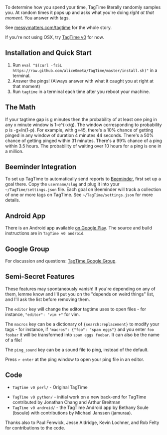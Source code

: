 To determine how you spend your time, TagTime literally randomly samples you. At random times it pops up and asks what you're doing *right at that moment*. You answer with tags.

See [messymatters.com/tagtime](http://messymatters.com/tagtime) for the whole story.

If you're not using OSX, try [TagTime v0](https://github.com/alice0meta/TagTime/tree/master/TagTime%20v0%20perl) for now.

## Installation and Quick Start

1. Run `eval "$(curl -fsSL https://raw.github.com/alice0meta/TagTime/master/install.sh)"` in a terminal.
1. Answer the pings! (Always answer with what it caught you at right at that moment)
1. Run `tagtime` in a terminal each time after you reboot your machine.

## The Math

If your tagtime gap is g minutes then the probability of at least one ping in any x minute window is 1-e^(-x/g).
The window corresponding to probability p is -g×ln(1-p).
For example, with g=45, there's a 10% chance of getting pinged in any window of duration 4 minutes 44 seconds.
There's a 50% chance of getting pinged within 31 minutes.
There's a 99% chance of a ping within 3.5 hours.
The probability of waiting over 10 hours for a ping is one in a million.

## Beeminder Integration

To set up TagTime to automatically send reports to [Beeminder](http://www.beeminder.com/), first set up a goal there. Copy the `username/slug` and plug it into your `~/TagTime/settings.json` file.
Each goal on Beeminder will track a collection of one or more tags on TagTime. See `~/TagTime/settings.json` for more details.

## Android App

There is an Android app available [on Google Play](https://play.google.com/store/apps/details?id=bsoule.tagtime).
The source and build instructions are in `TagTime v0 android`.

## Google Group

For discussion and questions: [TagTime Google Group](https://groups.google.com/forum/?fromgroups#!forum/tagtime).

## Semi-Secret Features

These features may spontaneously vanish! If you're depending on any of them, lemme know and I'll put you on the "depends on weird things" list, and I'll ask the list before removing them.
<!-- 
current "depends on weird things" list: danny

How to make the tagtime daemon automatically start on bootup in OSX:

sudo ln -s /path/to/tagtimed.pl /Library/StartupItems/tagtimed.pl
 -->
The `editor` key will change the editor tagtime uses to open files - for instance, `"editor": "vim +"` for vim.

The `macros` key can be a dictionary of `{search:replacement}` to modify your tags - for instance, if `"macros": {"foo": "spam eggs"}` and you enter `foo foobar` it will be transformed into `spam eggs foobar`. It can also be the name of a file!

The `ping_sound` key can be a sound file to ping, instead of the default.

Press `↩ enter` at the ping window to open your ping file in an editor.

## Code

<!-- * `tagtime.js` - desktop daemon, beeminder synchonization, pingfile merging
* `ping-nw/` - node-webkit gui
* `run.sh` - installs dependencies the first time, runs `tagtime.js` as a daemon with own arguments
* `stop.sh` - stops existing instances of the daemon
* `settings.js` - template for user-specific settings -->

* `TagTime v0 perl/` - Original TagTime

<!-- by ... who? -->

* `TagTime v0 python/` - initial work on a new back-end for TagTime contributed by Jonathan Chang and Arthur Breitman
* `TagTime v0 android/` - the TagTime Android app by Bethany Soule (bsoule) with contributions by Michael Janssen (jamuraa).

Thanks also to Paul Fenwick, Jesse Aldridge, Kevin Lochner, and Rob Felty for contributions to the code.

<!-- The script directory contains various scripts we've used, like for various games and contests and commitment contracts and whatnot.
Basically, incentive schemes for getting ourselves to procrastinate less.
We view TagTime as the foundation for all such lifehacks, since it's a way to guarantee you always have data on where your time is going.
It's hard to flake out on reporting to TagTime since it actively pings you.
You can be perfectly passive - just responding when prompted.
That's why we call it "time-tracking for space cadets". -->